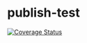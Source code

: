# publish-test
[![Coverage Status](https://coveralls.io/repos/github/jpvmrcd/publish-test/badge.svg?branch=main)](https://coveralls.io/github/jpvmrcd/publish-test?branch=main)
